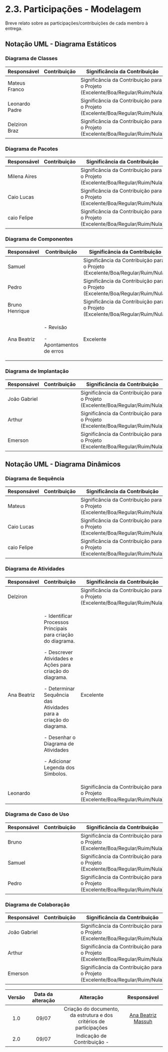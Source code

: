 # 2.3. Participações - Modelagem

Breve relato sobre as participações/contribuições de cada membro à entrega.

## Notação UML - Diagrama Estáticos

### Diagrama de Classes
| Responsável   | Contribuição                                       | Significância da Contribuição                                                  |
| ------------- | -------------------------------------------------- | ------------------------------------------------------------------------------ |
|Mateus Franco  |                                                    | Significância da Contribuição para o Projeto (Excelente/Boa/Regular/Ruim/Nula) |
|Leonardo Padre |                                                    | Significância da Contribuição para o Projeto (Excelente/Boa/Regular/Ruim/Nula) |
|Delziron Braz  |                                                    | Significância da Contribuição para o Projeto (Excelente/Boa/Regular/Ruim/Nula) |

### Diagrama de Pacotes
| Responsável   | Contribuição                                       | Significância da Contribuição                                                  |
| ------------- | -------------------------------------------------- | ------------------------------------------------------------------------------ |
|Milena Aires   |                                                    | Significância da Contribuição para o Projeto (Excelente/Boa/Regular/Ruim/Nula) |
|Caio Lucas     |                                                    | Significância da Contribuição para o Projeto (Excelente/Boa/Regular/Ruim/Nula) |
|caio Felipe    |                                                    | Significância da Contribuição para o Projeto (Excelente/Boa/Regular/Ruim/Nula) |

### Diagrama de Componentes
| Responsável   | Contribuição                                       | Significância da Contribuição                                                  |
| ------------- | -------------------------------------------------- | ------------------------------------------------------------------------------ |
|Samuel         |                                                    | Significância da Contribuição para o Projeto (Excelente/Boa/Regular/Ruim/Nula) |
|Pedro          |                                                    | Significância da Contribuição para o Projeto (Excelente/Boa/Regular/Ruim/Nula) |
|Bruno Henrique |                                                    | Significância da Contribuição para o Projeto (Excelente/Boa/Regular/Ruim/Nula) |
|Ana Beatriz    | <p> - Revisão </p> <p> - Apontamentos de erros </p>  | Excelente |

### Diagrama de Implantação
| Responsável   | Contribuição                                       | Significância da Contribuição                                                  |
| ------------- | -------------------------------------------------- | ------------------------------------------------------------------------------ |
|João Gabriel   |                                                    | Significância da Contribuição para o Projeto (Excelente/Boa/Regular/Ruim/Nula) |
|Arthur         |                                                    | Significância da Contribuição para o Projeto (Excelente/Boa/Regular/Ruim/Nula) |
|Emerson        |                                                    | Significância da Contribuição para o Projeto (Excelente/Boa/Regular/Ruim/Nula) |

## Notação UML - Diagrama Dinâmicos

### Diagrama de Sequência
| Responsável   | Contribuição                                       | Significância da Contribuição                                                  |
| ------------- | -------------------------------------------------- | ------------------------------------------------------------------------------ |
|Mateus         |                                                    | Significância da Contribuição para o Projeto (Excelente/Boa/Regular/Ruim/Nula) |
|Caio Lucas     |                                                    | Significância da Contribuição para o Projeto (Excelente/Boa/Regular/Ruim/Nula) |
|caio Felipe    |                                                    | Significância da Contribuição para o Projeto (Excelente/Boa/Regular/Ruim/Nula) |

### Diagrama de Atividades
| Responsável   | Contribuição                                       | Significância da Contribuição                                                  |
| ------------- | -------------------------------------------------- | ------------------------------------------------------------------------------ |
|Delziron       |                                                    | Significância da Contribuição para o Projeto (Excelente/Boa/Regular/Ruim/Nula) |
|Ana Beatriz    |  <p> - Identificar Processos Principais para criação do diagrama. </p> <p> - Descrever Atividades e Ações para criação do diagrama. </p> <p> - Determinar Sequência das Atividades para a criação do diagrama. </p> <p> - Desenhar o Diagrama de Atividades </p> <p> - Adicionar Legenda dos Símbolos. </p>| Excelente |
|Leonardo       |                                                    | Significância da Contribuição para o Projeto (Excelente/Boa/Regular/Ruim/Nula) |

### Diagrama de Caso de Uso
| Responsável   | Contribuição                                       | Significância da Contribuição                                                  |
| ------------- | -------------------------------------------------- | ------------------------------------------------------------------------------ |
|Bruno          |                                                    | Significância da Contribuição para o Projeto (Excelente/Boa/Regular/Ruim/Nula) |
|Samuel         |                                                    | Significância da Contribuição para o Projeto (Excelente/Boa/Regular/Ruim/Nula) |
|Pedro          |                                                    | Significância da Contribuição para o Projeto (Excelente/Boa/Regular/Ruim/Nula) |

### Diagrama de Colaboração
| Responsável   | Contribuição                                       | Significância da Contribuição                                                  |
| ------------- | -------------------------------------------------- | ------------------------------------------------------------------------------ |
|João Gabriel   |                                                    | Significância da Contribuição para o Projeto (Excelente/Boa/Regular/Ruim/Nula) |
|Arthur         |                                                    | Significância da Contribuição para o Projeto (Excelente/Boa/Regular/Ruim/Nula) |
|Emerson        |                                                    | Significância da Contribuição para o Projeto (Excelente/Boa/Regular/Ruim/Nula) |


| Versão | Data da alteração |                              Alteração                              |                    Responsável                     |
| :----: | :---------------: | :-----------------------------------------------------------------: | :------------------------------------------------: |
|  1.0   |       09/07       | Criação do documento, da estrutura e dos critérios de participações | [Ana Beatriz Massuh](https://github.com/AnaBeatrizMassuh) |
|  2.0   |       09/07      |              Indicação de Contribuição -              |              |
